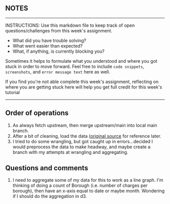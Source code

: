 ## NOTES

-----------
INSTRUCTIONS:
Use this markdown file to keep track of open questions/challenges from this week's assignment.
- What did you have trouble solving?
- What went easier than expected?
- What, if anything, is currently blocking you?

Sometimes it helps to formulate what you understood and where you got stuck in order to move forward. Feel free to include `code snippets`, `screenshots`, and `error message text` here as well.

If you find you're not able complete this week's assignment, reflecting on where you are getting stuck here will help you get full credit for this week's tutorial

------------

## Order of operations
1. As always fetch upstream, then merge upstream/main into local main branch.
2. After a bit of cleaning, load the data ([original source](https://data.cityofnewyork.us/Business/Charges/5fn4-dr26) for reference later.
3. I tried to do some wrangling, but got caught up in errors...decided I would preprocess the data to make headway, and maybe create a branch with my attempts at wrangling and aggregating.

## Questions and comments
1. I need to aggregate some of my data for this to work as a line graph. I'm thinking of doing a count of Borough (i.e. number of charges
per borough), then have an x-axis equal to date or maybe month. Wondering if I should do the aggregation in d3. 